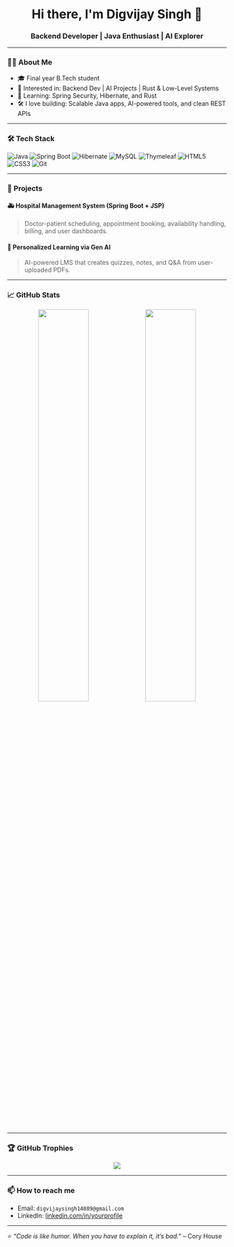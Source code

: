 <h1 align="center">Hi there, I'm Digvijay Singh 👋</h1>
<h3 align="center">Backend Developer | Java Enthusiast | AI Explorer</h3>

---

### 🧑‍💻 About Me
- 🎓 Final year B.Tech student
- 🤖 Interested in: Backend Dev | AI Projects | Rust & Low-Level Systems
- 🌱 Learning: Spring Security, Hibernate, and Rust
- 🛠️ I love building: Scalable Java apps, AI-powered tools, and clean REST APIs

---

### 🛠️ Tech Stack

![Java](https://img.shields.io/badge/Java-%23ED8B00.svg?style=flat&logo=java&logoColor=white)
![Spring Boot](https://img.shields.io/badge/Spring_Boot-6DB33F?style=flat&logo=spring-boot&logoColor=white)
![Hibernate](https://img.shields.io/badge/Hibernate-59666C?style=flat&logo=hibernate)
![MySQL](https://img.shields.io/badge/MySQL-4479A1?style=flat&logo=mysql&logoColor=white)
![Thymeleaf](https://img.shields.io/badge/Thymeleaf-005F0F?style=flat&logo=thymeleaf&logoColor=white)
![HTML5](https://img.shields.io/badge/HTML5-E34F26?style=flat&logo=html5&logoColor=white)
![CSS3](https://img.shields.io/badge/CSS3-1572B6?style=flat&logo=css3&logoColor=white)
![Git](https://img.shields.io/badge/Git-F05032?style=flat&logo=git&logoColor=white)

---

### 🧠 Projects

#### 🚑 Hospital Management System (Spring Boot + JSP)
> Doctor-patient scheduling, appointment booking, availability handling, billing, and user dashboards.

#### 🧠 Personalized Learning via Gen AI
> AI-powered LMS that creates quizzes, notes, and Q&A from user-uploaded PDFs.


---

### 📈 GitHub Stats

<p align="center">
  <img src="https://github-readme-stats.vercel.app/api?username=digvijxy&show_icons=true&theme=tokyonight" width="48%"/>
  <img src="https://github-readme-stats.vercel.app/api/top-langs/?username=digvijxy&layout=compact&theme=tokyonight" width="48%"/>
</p>

---

### 🏆 GitHub Trophies
<p align="center">
  <img src="https://github-profile-trophy.vercel.app/?username=digvijxyr&theme=tokyonight&no-frame=true&no-bg=true&margin-w=4" />
</p>

---

### 📫 How to reach me
- Email: `digvijaysingh14889@gmail.com`
- LinkedIn: [linkedin.com/in/yourprofile](https://linkedin.com/in/digvijxy)

---

⭐ _“Code is like humor. When you have to explain it, it’s bad.”_ – Cory House


<!--
**digvijxy/digvijxy** is a ✨ _special_ ✨ repository because its `README.md` (this file) appears on your GitHub profile.

Here are some ideas to get you started:

- 🔭 I’m currently working on ...
- 🌱 I’m currently learning ...
- 👯 I’m looking to collaborate on ...
- 🤔 I’m looking for help with ...
- 💬 Ask me about ...
- 📫 How to reach me: ...
- 😄 Pronouns: ...
- ⚡ Fun fact: ...
-->
